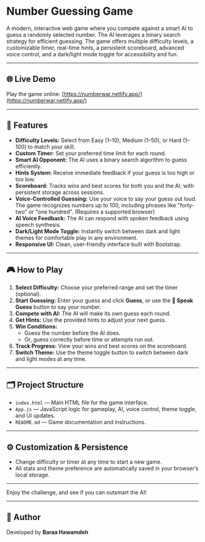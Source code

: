 # Number Guessing Game

A modern, interactive web game where you compete against a smart AI to guess a randomly selected number. The AI leverages a binary search strategy for efficient guessing. The game offers multiple difficulty levels, a customizable timer, real-time hints, a persistent scoreboard, advanced voice control, and a dark/light mode toggle for accessibility and fun.

---

## 🌐 Live Demo

Play the game online: [https://numberwar.netlify.app/](https://numberwar.netlify.app/)

---

## 🚀 Features

- **Difficulty Levels:** Select from Easy (1–10), Medium (1–50), or Hard (1–100) to match your skill.
- **Custom Timer:** Set your preferred time limit for each round.
- **Smart AI Opponent:** The AI uses a binary search algorithm to guess efficiently.
- **Hints System:** Receive immediate feedback if your guess is too high or too low.
- **Scoreboard:** Tracks wins and best scores for both you and the AI, with persistent storage across sessions.
- **Voice-Controlled Guessing:** Use your voice to say your guess out loud. The game recognizes numbers up to 100, including phrases like "forty-two" or "one hundred". (Requires a supported browser)
- **AI Voice Feedback:** The AI can respond with spoken feedback using speech synthesis.
- **Dark/Light Mode Toggle:** Instantly switch between dark and light themes for comfortable play in any environment.
- **Responsive UI:** Clean, user-friendly interface built with Bootstrap.

---

## 🎮 How to Play

1. **Select Difficulty:** Choose your preferred range and set the timer (optional).
2. **Start Guessing:** Enter your guess and click **Guess**, or use the **🎤 Speak Guess** button to say your number.
3. **Compete with AI:** The AI will make its own guess each round.
4. **Get Hints:** Use the provided hints to adjust your next guess.
5. **Win Conditions:**
   - Guess the number before the AI does.
   - Or, guess correctly before time or attempts run out.
6. **Track Progress:** View your wins and best scores on the scoreboard.
7. **Switch Theme:** Use the theme toggle button to switch between dark and light modes at any time.

---

## 🗂️ Project Structure

- `index.html` — Main HTML file for the game interface.
- `App.js` — JavaScript logic for gameplay, AI, voice control, theme toggle, and UI updates.
- `README.md` — Game documentation and instructions.

---

## ⚙️ Customization & Persistence

- Change difficulty or timer at any time to start a new game.
- All stats and theme preference are automatically saved in your browser’s local storage.

---

Enjoy the challenge, and see if you can outsmart the AI!

---

## 👤 Author

Developed by **Baraa Hawamdeh**
